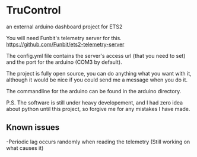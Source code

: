 # TruControl
an external arduino dashboard project for ETS2


You will need Funbit's telemetry server for this. https://github.com/Funbit/ets2-telemetry-server

The config.yml file contains the server's access url (that you need to set) and the port for the arduino (COM3 by default).

The project is fully open source, you can do anything what you want with it, although it would be nice if you could send me a message when you do it.

The commandline for the arduino can be found in the arduino directory.

P.S. The software is still under heavy developement, and I had zero idea about python until this project, so forgive me for any mistakes I have made.

## Known issues

-Periodic lag occurs randomly when reading the telemetry (Still working on what causes it)
